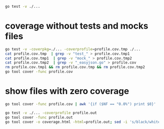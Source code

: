 ```bash
go test -v ./... 
```

# coverage without tests and mocks files
```bash
go test -v -coverpkg=./... -coverprofile=profile.cov.tmp ./...
cat profile.cov.tmp  | grep -v "test_" > profile.cov.tmp1
cat profile.cov.tmp1  | grep -v "mock_" > profile.cov.tmp2
cat profile.cov.tmp2  | grep -v "_easyjson.go" > profile.cov
rm profile.cov.tmp1 && rm profile.cov.tmp && rm profile.cov.tmp2
go tool cover -func profile.cov

```

# show files with zero coverage 
```bash
go tool cover -func profile.cov | awk '{if ($NF == "0.0%") print $0}'
```


```bash
go test -v ./... -coverprofile profile.out
go tool cover -func profile.out
go tool cover -o coverage.html -html=profile.out; sed -i 's/black/whitesmoke/g' coverage.html; sensible-browser coverage.html
```
